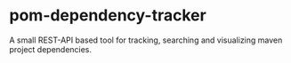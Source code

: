 # pom-dependency-tracker
A small REST-API based tool for tracking, searching and visualizing maven project dependencies.
